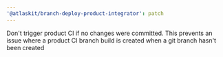 ```yaml
---
'@atlaskit/branch-deploy-product-integrator': patch
---
```


Don't trigger product CI if no changes were committed. This prevents an issue where a product CI branch build is created when a git branch hasn't been created

